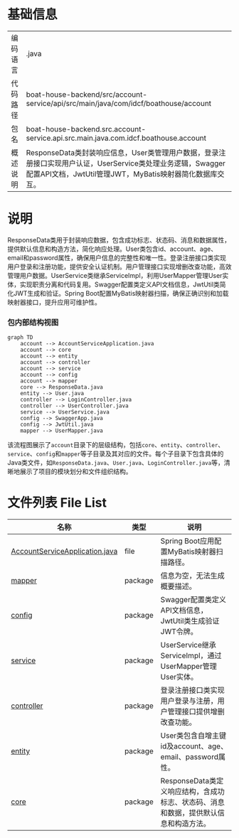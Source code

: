 # 基础信息

|      |      |
|------|------|
| 编码语言 | .java |
| 代码路径 | boat-house-backend/src/account-service/api/src/main/java/com/idcf/boathouse/account |
| 包名 | boat-house-backend.src.account-service.api.src.main.java.com.idcf.boathouse.account |
| 概述说明 | ResponseData类封装响应信息，User类管理用户数据，登录注册接口实现用户认证，UserService类处理业务逻辑，Swagger配置API文档，JwtUtil管理JWT，MyBatis映射器简化数据库交互。 |

# 说明

ResponseData类用于封装响应数据，包含成功标志、状态码、消息和数据属性，提供默认信息和构造方法，简化响应处理。User类包含id、account、age、email和password属性，确保用户信息的完整性和唯一性。登录注册接口类实现用户登录和注册功能，提供安全认证机制。用户管理接口实现增删改查功能，高效管理用户数据。UserService类继承ServiceImpl，利用UserMapper管理User实体，实现职责分离和代码复用。Swagger配置类定义API文档信息，JwtUtil类简化JWT生成和验证。Spring Boot配置MyBatis映射器扫描，确保正确识别和加载映射器接口，提升应用可维护性。


### 包内部结构视图

```mermaid
graph TD
    account --> AccountServiceApplication.java
    account --> core
    account --> entity
    account --> controller
    account --> service
    account --> config
    account --> mapper
    core --> ResponseData.java
    entity --> User.java
    controller --> LoginController.java
    controller --> UserController.java
    service --> UserService.java
    config --> SwaggerApp.java
    config --> JwtUtil.java
    mapper --> UserMapper.java
```

该流程图展示了`account`目录下的层级结构，包括`core`、`entity`、`controller`、`service`、`config`和`mapper`等子目录及其对应的文件。每个子目录下包含具体的Java类文件，如`ResponseData.java`、`User.java`、`LoginController.java`等，清晰地展示了项目的模块划分和文件组织结构。

# 文件列表 File List

| 名称   | 类型  | 说明 |
|-------|------|-------------|
| [AccountServiceApplication.java](AccountServiceApplication.md) | file | Spring Boot应用配置MyBatis映射器扫描路径。 |
| [mapper](mapper/_module.md) | package | 信息为空，无法生成概要描述。 |
| [config](config/_module.md) | package | Swagger配置类定义API文档信息，JwtUtil类生成验证JWT令牌。 |
| [service](service/_module.md) | package | UserService继承ServiceImpl，通过UserMapper管理User实体。 |
| [controller](controller/_module.md) | package | 登录注册接口类实现用户登录与注册，用户管理接口提供增删改查功能。 |
| [entity](entity/_module.md) | package | User类包含自增主键id及account、age、email、password属性。 |
| [core](core/_module.md) | package | ResponseData类定义响应结构，含成功标志、状态码、消息和数据，提供默认信息和构造方法。 |


